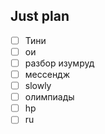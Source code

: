 ## Just plan
- [ ] Тини
- [ ] ои
- [ ] разбор изумруд
- [ ] мессендж
- [ ] slowly 
- [ ] олимпиады 
- [ ] hp
- [ ] ru
